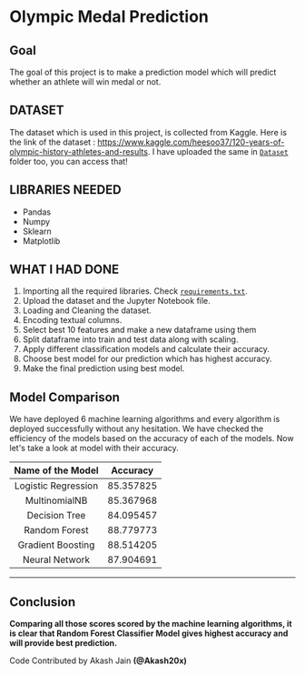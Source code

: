 # Olympic Medal Prediction

## Goal
The goal of this project is to make a prediction model which will predict whether an athlete will win medal or not. 

## DATASET
The dataset which is used in this project, is collected from Kaggle. Here is the link of the dataset : https://www.kaggle.com/heesoo37/120-years-of-olympic-history-athletes-and-results. I have uploaded the
same in [`Dataset`](https://github.com/prathimacode-hub/ML-ProjectKart/tree/main/Olympic%20Medal%20Prediction/Dataset) folder too, you can access that!

## LIBRARIES NEEDED

- Pandas
- Numpy
- Sklearn
- Matplotlib 

## WHAT I HAD DONE
1. Importing all the required libraries. Check [`requirements.txt`](https://github.com/prathimacode-hub/ML-ProjectKart/blob/main/Olympic%20Medal%20Prediction/Model/requirements.txt).
2. Upload the dataset and the Jupyter Notebook file.
3. Loading and Cleaning the dataset. 
4. Encoding textual columns. 
5. Select best 10 features and make a new dataframe using them
6. Split dataframe into train and test data along with scaling. 
7. Apply different classification models and calculate their accuracy.
8. Choose best model for our prediction which has highest accuracy. 
9. Make the final prediction using best model. 

## Model Comparison
We have deployed 6 machine learning algorithms and every algorithm is deployed successfully without any hesitation. We have checked the efficiency of the models based on the accuracy of each of the models. Now let's take a look at model with their accuracy. 

|Name of the Model|Accuracy|
|:---:|:---:|
|Logistic Regression|85.357825|
|MultinomialNB|85.367968|
|Decision Tree|84.095457|
|Random Forest|88.779773|
|Gradient Boosting|88.514205|
|Neural Network|87.904691|

*****************************************

## Conclusion

**Comparing all those scores scored by the machine learning algorithms, it is clear that Random Forest Classifier Model gives highest accuracy and will provide best prediction.**

Code Contributed by Akash Jain **(@Akash20x)**
